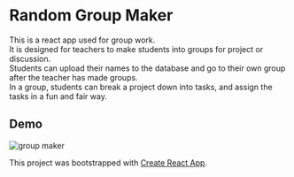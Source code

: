 # Random Group Maker
This is a react app used for group work. <br>
It is designed for teachers to make students into groups for project or discussion.  <br>
Students can upload their names to the database and go to their own group after the teacher has made groups. <br>
In a group, students can break a project down into tasks, and assign the tasks in a fun and fair way.

## Demo
![group maker](https://user-images.githubusercontent.com/42094387/50043264-ea310700-00ab-11e9-96a0-72e9d791b9bb.gif)

This project was bootstrapped with [Create React App](https://github.com/facebook/create-react-app).


